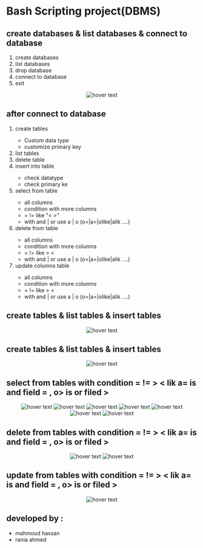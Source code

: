 # Bash Scripting project(DBMS)

## create databases & list databases & connect to database
<ol>
  <li>create databases</li>
  <li>list databases</li>
  <li>drop database</li>
  <li> connect to database</li>
  <li>exit</li>
</ol>  

<p align="center">
  <img src="./images/app1.png"  title="hover text">
</p>
<h2> after connect to database</h2>
<ol>
  <li>create tables</li>
  <ul>
    <li>Custom data type</li>
    <li>customize primary key</li>
  </ul>
  <li>list tables</li>
  <li>delete table</li>
  <li>insert into table</li>
  <ul>
    <li>check datatype</li>
    <li>check primary ke</li>
  </ul>
  <li>select from table</li>
  <ul>
  <li>all columns</li>
  <li>condition with more columns</li>
  <li> = != like "< >" </li>
  <li>with  and | or  use a | o (o=|a=|olike|alik ....)</li>
  </ul>
  <li>delete from table</li>
    <ul>
  <li>all columns</li>
  <li>condition with more columns</li>
  <li> = != like > < </li>
  <li>with  and | or  use a | o (o=|a=|olike|alik ....)</li>
  </ul>
  <li>update columns table</li>
    <ul>
  <li>all columns</li>
  <li>condition with more columns</li>
  <li> = != like > < </li>
  <li>with  and | or  use a | o (o=|a=|olike|alik ....)</li>
  </ul>
</ol> 
<h2>create tables & list tables & insert tables</h2>

<p align="center">
  <img src="./images/app2.png"  title="hover text">
</p>

## create tables & list tables & insert tables
<p align="center">
  <img src="./images/app2.png"  title="hover text">
</p>

## select from tables with condition = != > < lik  a= is and field = , o> is or filed >
<p align="center">
  <img src="./images/app3.png"  title="hover text">
  <img src="./images/app4.png"  title="hover text">
  <img src="./images/app5.png"  title="hover text">
  <img src="./images/app6.png"  title="hover text">
  <img src="./images/app7.png"  title="hover text">
  <img src="./images/app8.png"  title="hover text">
  <img src="./images/app9.png"  title="hover text">
</p>

## delete from tables with condition = != > < lik  a= is and field = , o> is or filed >
<p align="center">
  <img src="./images/app10.png"  title="hover text">
  <img src="./images/app11.png"  title="hover text">
</p>

## update from tables with condition = != > < lik  a= is and field = , o> is or filed >
<p align="center">
  <img src="./images/app12.png"  title="hover text">
</p>
<h2> developed by :</h2>
<ul>
  <li>mahmoud hassan</li>
<li>rania ahmed</li>
</ul>
